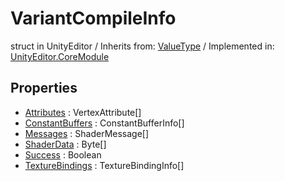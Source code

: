 # VariantCompileInfo
struct in UnityEditor
 / Inherits from: <a href="https://docs.unity3d.com/6000.1/Documentation/ScriptReference/ValueType.html">ValueType</a> / Implemented in: <a href="https://docs.unity3d.com/6000.1/Documentation/ScriptReference/UnityEditor.CoreModule.html">UnityEditor.CoreModule</a>

## Properties
- <a href="https://docs.unity3d.com/6000.1/Documentation/ScriptReference/VariantCompileInfo-Attributes.html">Attributes</a> : VertexAttribute[]
- <a href="https://docs.unity3d.com/6000.1/Documentation/ScriptReference/VariantCompileInfo-ConstantBuffers.html">ConstantBuffers</a> : ConstantBufferInfo[]
- <a href="https://docs.unity3d.com/6000.1/Documentation/ScriptReference/VariantCompileInfo-Messages.html">Messages</a> : ShaderMessage[]
- <a href="https://docs.unity3d.com/6000.1/Documentation/ScriptReference/VariantCompileInfo-ShaderData.html">ShaderData</a> : Byte[]
- <a href="https://docs.unity3d.com/6000.1/Documentation/ScriptReference/VariantCompileInfo-Success.html">Success</a> : Boolean
- <a href="https://docs.unity3d.com/6000.1/Documentation/ScriptReference/VariantCompileInfo-TextureBindings.html">TextureBindings</a> : TextureBindingInfo[]
